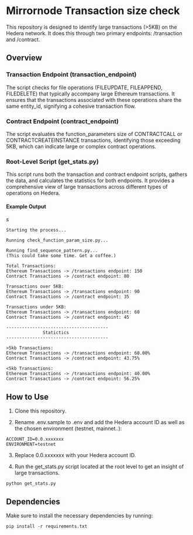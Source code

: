 # Mirrornode Transaction size check

This repository is designed to identify large transactions (>5KB) on the Hedera network. It does this through two primary endpoints: /transaction and /contract.


## Overview

### Transaction Endpoint (transaction_endpoint)
The script checks for file operations (FILEUPDATE, FILEAPPEND, FILEDELETE) that typically accompany large Ethereum transactions. It ensures that the transactions associated with these operations share the same entity_id, signifying a cohesive transaction flow.

### Contract Endpoint (contract_endpoint)
The script evaluates the function_parameters size of CONTRACTCALL or CONTRACTCREATEINSTANCE transactions, identifying those exceeding 5KB, which can indicate large or complex contract operations.

### Root-Level Script (get_stats.py)
This script runs both the transaction and contract endpoint scripts, gathers the data, and calculates the statistics for both endpoints. It provides a comprehensive view of large transactions across different types of operations on Hedera.

#### Example Output
s
```
Starting the process...

Running check_function_param_size.py...

Running find_sequence_pattern.py...
(This could take some time. Get a coffee.)

Total Transactions:
Ethereum Transactions -> /transactions endpoint: 150
Contract Transactions -> /contract endpoint: 80

Transactions over 5KB:
Ethereum Transactions -> /transactions endpoint: 90
Contract Transactions -> /contract endpoint: 35

Transactions under 5KB:
Ethereum Transactions -> /transactions endpoint: 60
Contract Transactions -> /contract endpoint: 45

---------------------------------------
              Statictics
---------------------------------------

>5kb Transactions:
Ethereum Transactions -> /transactions endpoint: 60.00%
Contract Transactions -> /contract endpoint: 43.75%

<5kb Transactions:
Ethereum Transactions -> /transactions endpoint: 40.00%
Contract Transactions -> /contract endpoint: 56.25%
```

## How to Use

1) Clone this repository.

2) Rename .env.sample to .env and add the Hedera account ID as well as the chosen environment (testnet, mainnet..):

```
ACCOUNT_ID=0.0.xxxxxxx
ENVIRONMENT=testnet
```

3) Replace 0.0.xxxxxxx with your Hedera account ID.

4) Run the get_stats.py script located at the root level to get an insight of large transactions.

```
python get_stats.py
```


## Dependencies

Make sure to install the necessary dependencies by running:

```
pip install -r requirements.txt
```
